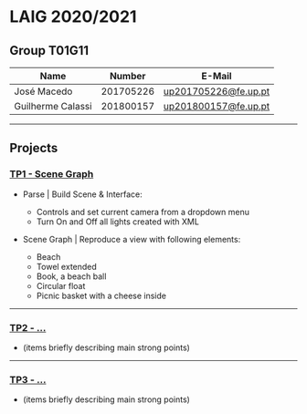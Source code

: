 # LAIG 2020/2021

## Group T01G11
| Name               | Number    | E-Mail               |
| -------------------| --------- | -------------------- |
| José Macedo        | 201705226 | up201705226@fe.up.pt |
| Guilherme Calassi  | 201800157 | up201800157@fe.up.pt |

----

## Projects

### [TP1 - Scene Graph](TP1)

- Parse | Build Scene & Interface:
  - Controls and set current camera from a dropdown menu
  - Turn On and Off all lights created with XML


- Scene Graph | Reproduce a view with following elements:
  - Beach
  - Towel extended
  - Book, a beach ball
  - Circular float
  - Picnic basket with a cheese inside

-----

### [TP2 - ...](TP2)
- (items briefly describing main strong points)

----

### [TP3 - ...](TP3)
- (items briefly describing main strong points)

